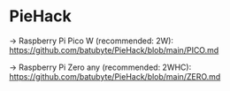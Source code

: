 # PieHack
-> Raspberry Pi Pico W (recommended: 2W): https://github.com/batubyte/PieHack/blob/main/PICO.md

-> Raspberry Pi Zero any (recommended: 2WHC): https://github.com/batubyte/PieHack/blob/main/ZERO.md
